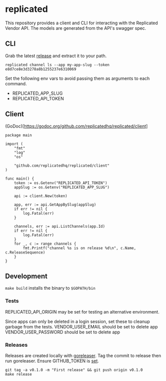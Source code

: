 # replicated

This repository provides a client and CLI for interacting with the Replicated Vendor API.
The models are generated from the API's swagger spec.

## CLI

Grab the latest [release](https://github.com/replicatedhq/replicated/releases) and extract it to your path.

```
replicated channel ls --app my-app-slug --token e8d7ce8e3d3278a8b1255237e6310069
```

Set the following env vars to avoid passing them as arguments to each command.
* REPLICATED_APP_SLUG
* REPLICATED_API_TOKEN

## Client

(GoDoc)[https://godoc.org/github.com/replicatedhq/replicated/client]

```golang
package main

import (
	"fmt"
	"log"
	"os"

	"github.com/replicatedhq/replicated/client"
)

func main() {
	token := os.Getenv("REPLICATED_API_TOKEN")
	appSlug := os.Getenv("REPLICATED_APP_SLUG")

	api := client.New(token)

	app, err := api.GetAppBySlug(appSlug)
	if err != nil {
		log.Fatal(err)
	}

	channels, err := api.ListChannels(app.Id)
	if err != nil {
		log.Fatal(err)
	}
	for _, c := range channels {
		fmt.Printf("channel %s is on release %d\n", c.Name, c.ReleaseSequence)
	}
}
```

## Development
```make build``` installs the binary to ```$GOPATH/bin```

### Tests
REPLICATED_API_ORIGIN may be set for testing an alternative environment.

Since apps can only be deleted in a login session, set these to cleanup garbage from the tests.
VENDOR_USER_EMAIL should be set to delete app
VENDOR_USER_PASSWORD should be set to delete app

### Releases
Releases are created locally with [goreleaser](https://github.com/goreleaser/goreleaser).
Tag the commit to release then run goreleaser.
Ensure GITHUB_TOKEN is [set](https://github.com/settings/tokens/new).

```
git tag -a v0.1.0 -m "First release" && git push origin v0.1.0
make release
```
